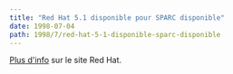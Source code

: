 ```yaml
---
title: "Red Hat 5.1 disponible pour SPARC disponible"
date: 1998-07-04
path: 1998/7/red-hat-5-1-disponible-sparc-disponible
---
```


<P>
<A HREF="http://www.redhat.com/news/news-details.phtml?id=100">Plus d'info</A>
sur le site Red Hat.
</P>


